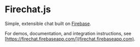 Firechat.js
===========

Simple, extensible chat built on [Firebase](https://firebase.com).

For demos, documentation, and integration instructions, see [https://firechat.firebaseapp.com/](firechat.firebaseapp.com).

